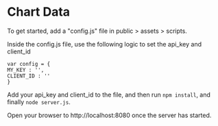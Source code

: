 # Chart Data

To get started, add a "config.js" file in public > assets > scripts.

Inside the config.js file, use the following logic to set the api_key and client_id


    var config = {    
    MY_KEY : '',
    CLIENT_ID : '' 
    }

Add your api_key and client_id to the file, and then run `npm install`, and finally `node server.js`.

Open your browser to http://localhost:8080 once the server has started.
